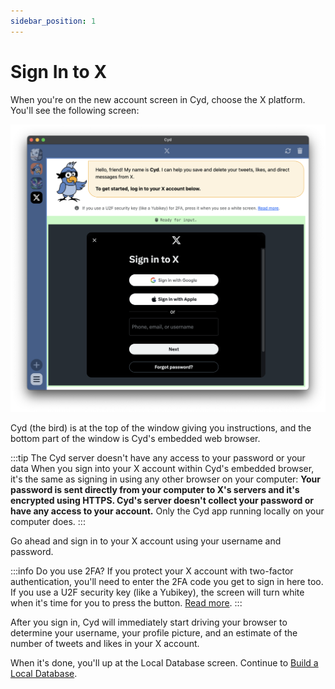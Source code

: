```yaml
---
sidebar_position: 1
---
```


# Sign In to X

When you're on the new account screen in Cyd, choose the X platform. You'll see the following screen:

![Sign in to X](./img/sign-in.png)

Cyd (the bird) is at the top of the window giving you instructions, and the bottom part of the window is Cyd's embedded web browser.

:::tip The Cyd server doesn't have any access to your password or your data
When you sign into your X account within Cyd's embedded browser, it's the same as signing in using any other browser on your computer: **Your password is sent directly from your computer to X's servers and it's encrypted using HTTPS. Cyd's server doesn't collect your password or have any access to your account.** Only the Cyd app running locally on your computer does.
:::

Go ahead and sign in to your X account using your username and password.

:::info Do you use 2FA?
If you protect your X account with two-factor authentication, you'll need to enter the 2FA code you get to sign in here too. If you use a U2F security key (like a Yubikey), the screen will turn white when it's time for you to press the button. [Read more](./tips/u2f).
:::

After you sign in, Cyd will immediately start driving your browser to determine your username, your profile picture, and an estimate of the number of tweets and likes in your X account.

When it's done, you'll up at the Local Database screen. Continue to [Build a Local Database](./local-database).
